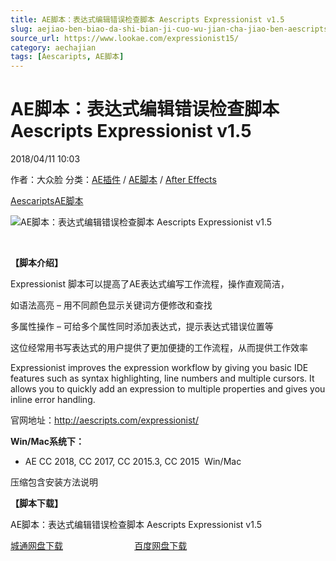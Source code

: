 ```yaml
---
title: AE脚本：表达式编辑错误检查脚本 Aescripts Expressionist v1.5
slug: aejiao-ben-biao-da-shi-bian-ji-cuo-wu-jian-cha-jiao-ben-aescripts-expressionist-v1-5
source_url: https://www.lookae.com/expressionist15/
category: aechajian
tags: [Aescaripts, AE脚本]
---
```

# AE脚本：表达式编辑错误检查脚本 Aescripts Expressionist v1.5

2018/04/11 10:03

作者：大众脸
分类：[AE插件](https://www.lookae.com/after-effects/aechajian/) / [AE脚本](https://www.lookae.com/after-effects/aescripts/) / [After Effects](https://www.lookae.com/after-effects/)

[Aescaripts](https://www.lookae.com/tag/aescaripts/)[AE脚本](https://www.lookae.com/tag/ae%e8%84%9a%e6%9c%ac/)

![AE脚本：表达式编辑错误检查脚本 Aescripts Expressionist v1.5](https://www.lookae.com/wp-content/uploads/2018/04/Expressionist-155.jpg "AE脚本：表达式编辑错误检查脚本 Aescripts Expressionist v1.5-LookAE.com")

[﻿](https://cloud.video.taobao.com//play/u/705956171/p/1/e/6/t/1/36377094.mp4)

**【脚本介绍】**

Expressionist 脚本可以提高了AE表达式编写工作流程，操作直观简洁，

如语法高亮 – 用不同颜色显示关键词方便修改和查找

多属性操作 – 可给多个属性同时添加表达式，提示表达式错误位置等

这位经常用书写表达式的用户提供了更加便捷的工作流程，从而提供工作效率

Expressionist improves the expression workflow by giving you basic IDE features such as syntax highlighting, line numbers and multiple cursors. It allows you to quickly add an expression to multiple properties and gives you inline error handling.

官网地址：http://aescripts.com/expressionist/

**Win/Mac系统下：**

* AE CC 2018, CC 2017, CC 2015.3, CC 2015  Win/Mac

压缩包含安装方法说明

**【脚本下载】**

AE脚本：表达式编辑错误检查脚本 Aescripts Expressionist v1.5

[城通网盘下载](https://lookae.ctfile.com/fs/680462-243700806)                             [百度网盘下载](https://pan.baidu.com/s/1XkuQv_gGTBjTDFGwaD0EZA)
